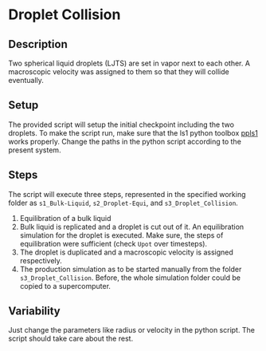 # Droplet Collision

## Description
Two spherical liquid droplets (LJTS) are set in vapor next to each other. A macroscopic velocity was assigned to them so that they will collide eventually.

## Setup
The provided script will setup the initial checkpoint including the two droplets. To make the script run, make sure that the ls1 python toolbox [ppls1](https://github.com/ls1mardyn/ls1-mardyn/tree/master/tools/ppls1/ppls1) works properly. Change the paths in the python script according to the present system.

## Steps
The script will execute three steps, represented in the specified working folder as `s1_Bulk-Liquid`, `s2_Droplet-Equi`, and `s3_Droplet_Collision`.
1. Equilibration of a bulk liquid
2. Bulk liquid is replicated and a droplet is cut out of it. An equilibration simulation for the droplet is executed. Make sure, the steps of equilibration were sufficient (check `Upot` over timesteps).
3. The droplet is duplicated and a macroscopic velocity is assigned respectively.
4. The production simulation as to be started manually from the folder `s3_Droplet_Collision`. Before, the whole simulation folder could be copied to a supercomputer.

## Variability
Just change the parameters like radius or velocity in the python script. The script should take care about the rest.

